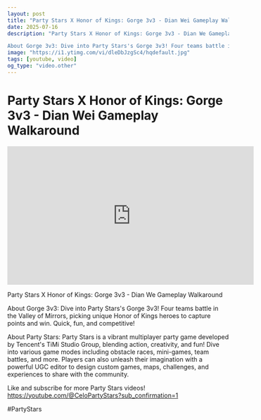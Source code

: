 ```yaml
---
layout: post
title: "Party Stars X Honor of Kings: Gorge 3v3 - Dian Wei Gameplay Walkaround"
date: 2025-07-16
description: "Party Stars X Honor of Kings: Gorge 3v3 - Dian We Gameplay Walkaround

About Gorge 3v3: Dive into Party Stars's Gorge 3v3! Four teams battle in the Vall..."
image: "https://i1.ytimg.com/vi/dleDbJzgSc4/hqdefault.jpg"
tags: [youtube, video]
og_type: "video.other"
---
```


<script type="application/ld+json">
{
  "@context": "http://schema.org",
  "@type": "VideoObject",
  "name": "Party Stars X Honor of Kings: Gorge 3v3 - Dian Wei Gameplay Walkaround",
  "description": "Party Stars X Honor of Kings: Gorge 3v3 - Dian We Gameplay Walkaround\n\nAbout Gorge 3v3: Dive into Party Stars's Gorge 3v3! Four teams battle in the Valley of Mirrors, picking unique Honor of Kings heroes to capture points and win. Quick, fun, and competitive!\n\nAbout Party Stars: Party Stars is a vibrant multiplayer party game developed by Tencent's TiMi Studio Group, blending action, creativity, and fun! Dive into various game modes including obstacle races, mini-games, team battles, and more. Players can also unleash their imagination with a powerful UGC editor to design custom games, maps, challenges, and experiences to share with the community.\n\nLike and subscribe for more Party Stars videos! https://youtube.com/@CeloPartyStars?sub_confirmation=1\n\n#PartyStars",
  "thumbnailUrl": "https://i1.ytimg.com/vi/dleDbJzgSc4/hqdefault.jpg",
  "uploadDate": "2025-07-16T21:00:47",
  "embedUrl": "https://www.youtube.com/embed/dleDbJzgSc4",
  "publisher": {
    "@type": "Person",
    "name": "Celo Zaga"
  },
  "mainEntityOfPage": {
    "@type": "WebPage",
    "@id": "https://celozaga.github.io/2025/07/16/party-stars-x-honor-of-kings:-gorge-3v3---dian-wei-gameplay-walkaround-dleDbJzgSc4.html"
  },
  "duration": "PT0M0S"
}
</script>

<script type="application/ld+json">
{
  "@context": "http://schema.org",
  "@type": "BlogPosting",
  "headline": "Party Stars X Honor of Kings: Gorge 3v3 - Dian Wei Gameplay Walkaround",
  "image": "https://i1.ytimg.com/vi/dleDbJzgSc4/hqdefault.jpg",
  "publisher": {
    "@type": "Person",
    "name": "Celo Zaga"
  },
  "url": "https://celozaga.github.io/2025/07/16/party-stars-x-honor-of-kings:-gorge-3v3---dian-wei-gameplay-walkaround-dleDbJzgSc4.html",
  "datePublished": "2025-07-16T21:00:47",
  "dateCreated": "2025-07-16T21:00:47",
  "dateModified": "2025-07-16T21:00:47",
  "description": "Party Stars X Honor of Kings: Gorge 3v3 - Dian We Gameplay Walkaround\n\nAbout Gorge 3v3: Dive into Party Stars's Gorge 3v3! Four teams battle in the Vall...",
  "author": {
    "@type": "Person",
    "name": "Celo Zaga"
  },
  "mainEntityOfPage": {
    "@type": "WebPage",
    "@id": "https://celozaga.github.io/2025/07/16/party-stars-x-honor-of-kings:-gorge-3v3---dian-wei-gameplay-walkaround-dleDbJzgSc4.html"
  }
}
</script>

<h1 class="youtube-post-title">Party Stars X Honor of Kings: Gorge 3v3 - Dian Wei Gameplay Walkaround</h1>

<iframe width="560" height="315" src="https://www.youtube.com/embed/dleDbJzgSc4" class="youtube-post-embed" frameborder="0" allowfullscreen></iframe>

<p class="youtube-post-description">Party Stars X Honor of Kings: Gorge 3v3 - Dian We Gameplay Walkaround

About Gorge 3v3: Dive into Party Stars's Gorge 3v3! Four teams battle in the Valley of Mirrors, picking unique Honor of Kings heroes to capture points and win. Quick, fun, and competitive!

About Party Stars: Party Stars is a vibrant multiplayer party game developed by Tencent's TiMi Studio Group, blending action, creativity, and fun! Dive into various game modes including obstacle races, mini-games, team battles, and more. Players can also unleash their imagination with a powerful UGC editor to design custom games, maps, challenges, and experiences to share with the community.

Like and subscribe for more Party Stars videos! https://youtube.com/@CeloPartyStars?sub_confirmation=1

#PartyStars</p>
